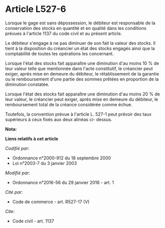 # Article L527-6

Lorsque le gage est sans dépossession, le débiteur est responsable de la conservation des stocks en quantité et en qualité
dans les conditions prévues à l'article 1137 du code civil et au présent article. 

Le débiteur s'engage à ne pas diminuer de son fait la valeur des stocks. Il tient à la disposition du créancier un état des
stocks engagés ainsi que la comptabilité de toutes les opérations les concernant. 

Lorsque l'état des stocks fait apparaître une diminution d'au moins 10 % de leur valeur telle que mentionnée dans l'acte
constitutif, le créancier peut exiger, après mise en demeure du débiteur, le rétablissement de la garantie ou le
remboursement d'une partie des sommes prêtées en proportion de la diminution constatée. 

Lorsque l'état des stocks fait apparaître une diminution d'au moins 20 % de leur valeur, le créancier peut exiger, après mise
en demeure du débiteur, le remboursement total de la créance considérée comme échue. 

Toutefois, la convention prévue à l'article L. 527-1 peut prévoir des taux supérieurs à ceux fixés aux deux alinéas ci-
dessus.

**Nota:**



**Liens relatifs à cet article**

_Codifié par_:

  - Ordonnance n°2000-912 du 18 septembre 2000
  - Loi n°2003-7 du 3 janvier 2003

_Modifié par_:

  - Ordonnance n°2016-56 du 29 janvier 2016 - art. 1

_Cité par_:

  - Code de commerce - art. R527-17 (V)

_Cite_:

  - Code civil - art. 1137
